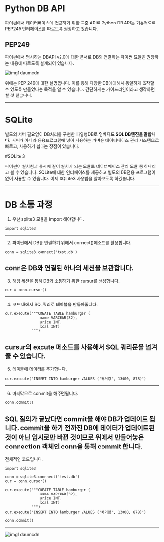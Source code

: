 # Python DB API
 
파이썬에서 데이터베이스에 접근하기 위한 표준 API로 
Python DB API는 기본적으로 PEP249 인터페이스를 따르도록 권장하고 있습니다.

 
## PEP249
 
파이썬에서 명시하는 DBAPI v2.0에 대한 문서로
DB와 연결하는 파이썬 묘듈은 권장하는 내용에 따르도록 설계되어 있습니다.

![img1 daumcdn](https://user-images.githubusercontent.com/96939334/193818910-7e907918-6c98-4777-b094-d4298e1156bd.png)

위에는 PEP 249에 대한 설명입니다.
이를 통해 다양한 DB에대해서 동일하게 조작할 수 있도록 만들었다는 목적을 알 수 있습니다.
간단하게는 가이드라인이라고 생각하면 될 것 같습니다.

---

# SQLite

별도의 서버 필요없이 DB처리를 구현한 파일형DB로
__임베디드 SQL DB엔진을 말합니다.__
서버가 아니라 응용프로그램에 넣어 사용하는 가벼운 데이터베이스 관리 시스템으로 
빠르고, 사용하기 쉽다는 장점이 있습니다.

#SQLite 3

파이썬이 설치됨과 동시에 같이 설치가 되는 모듈로 데이터베이스 관리 모듈 중 하나라고 볼 수 있습니다.
SQLite에 대한 인터페이스를 제공하고 별도의 DB전용 프로그램이 없이 사용할 수 있습니다.
이제 SQLite3 사용법을 알아보도록 하겠습니다.

---

# DB 소통 과정 
 
1. 우선 splite3 모듈을 import 해야합니다.
```
import sqlite3
```
---

2. 파이썬에서 DB를 연결하기 위해서 connect()메소드를 활용합니다.
```
conn = sqlite3.connect('test.db')
```
conn은 DB와 연결된 하나의 세션을 보관합니다.
---

3. 해당 세션을 통해 DB와 소통하기 위한 cursur를 생성합니다.
```
cur = conn.cursor()
```
---

4. 코드 내에서 SQL쿼리로 테이블을 만들어줍니다.
```
cur.execute("""CREATE TABLE hamburger (
                name VARCHAR(32),
                price INT,
                kcal INT)
            """)
```
cursur의 excute 메소드를 사용해서 SQL 쿼리문을 넘겨줄 수 있습니다.
---

5. 테이블에 데이터를 추가합니다.
```
cur.execute("INSERT INTO hamburger VALUES ('버거킹', 13000, 878)")
```
---

6. 마지막으로 commit을 해주면됩니다.
```
conn.commit()
```
SQL 질의가 끝났다면 commit을 해야 DB가 업데이트 됩니다.
commit을 하기 전까진 DB에 데이터가 업데이트된 것이 아닌 임시로만 바뀐 것이므로 
위에서 만들어놓은 connection 객체인 conn을 통해 commit 합니다.
---
 
전체적인 코드입니다.
```
import sqlite3

conn = sqlite3.connnect('test.db')
cur = conn.cursor()

cur.execute("""CREATE TABLE hamburger (
                name VARCHAR(32),
                price INT,
                kcal INT)
            """)
cur.execute("INSERT INTO hamburger VALUES ('버거킹', 13000, 878)")

conn.commit()
```
---

![img1 daumcdn](https://user-images.githubusercontent.com/96939334/193820516-77aedb3a-36c6-4af9-945f-31efdcef5274.png)
